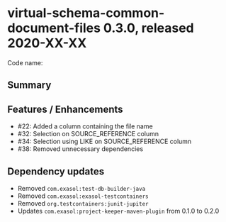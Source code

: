 # virtual-schema-common-document-files 0.3.0, released 2020-XX-XX
 
Code name: 
 
## Summary


## Features / Enhancements

* #22: Added a column containing the file name
* #32: Selection on SOURCE_REFERENCE column
* #34: Selection using LIKE on SOURCE_REFERENCE column
* #38: Removed unnecessary dependencies

## Dependency updates

* Removed `com.exasol:test-db-builder-java`
* Removed `com.exasol:exasol-testcontainers`
* Removed `org.testcontainers:junit-jupiter`
* Updates `com.exasol:project-keeper-maven-plugin` from 0.1.0 to 0.2.0